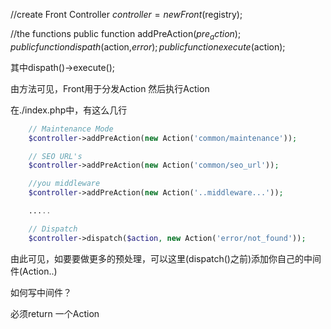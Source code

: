 //create Front Controller
$controller = new Front($registry);

//the functions
public function addPreAction($pre_action);
public function dispath($action,$error);
public function execute($action);

其中dispath()->execute();

由方法可见，Front用于分发Action 然后执行Action

在./index.php中，有这么几行
```php
    // Maintenance Mode
    $controller->addPreAction(new Action('common/maintenance'));

    // SEO URL's
    $controller->addPreAction(new Action('common/seo_url'));

    //you middleware
    $controller->addPreAction(new Action('..middleware...'));

    .....

    // Dispatch
    $controller->dispatch($action, new Action('error/not_found'));
```

由此可见，如要要做更多的预处理，可以这里(dispatch()之前)添加你自己的中间件(Action..)

如何写中间件？

必须return 一个Action
